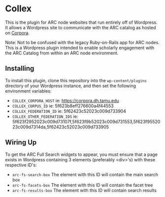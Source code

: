 # Collex

This is the plugin for ARC node websites that run entirely off of Wordpress. It allows a Wordpress site to communicate with the ARC catalog as hosted on [Corpora](https://github.com/bptarpley/corpora).

Note: Not to be confused with the legacy Ruby-on-Rails app for ARC nodes. This is a Wordpress plugin intended to enable
scholarly engagement with the ARC Catalog from within an ARC node environment.

## Installing

To install this plugin, clone this repository into the `wp-content/plugins` directory of your Wordpress instance, and
then set the following environment variables:

* `COLLEX_CORPORA_HOST` ie: https://corpora.dh.tamu.edu
* `COLLEX_CORPUS_ID` ie: 5f623b8eff276600a4f44553
* `COLLEX_FEDERATION_ID` ie: 5f62423c52023c009d733904
* `COLLEX_OTHER_FEDERATION_IDS` ie: 5f623f2952023c009d73107f,5f623f9b52023c009d731553,5f623f9552023c009d7314da,5f62423c52023c009d733905

## Wiring Up

To get the ARC Full Search widgets to appear, you must ensure that a page exists in Wordpress containing 3 elements
(preferably &lt;div&gt;'s) with these respective ID's:

* `arc-fs-search-box` The element with this ID will contain the main search box 
* `arc-fs-facets-box` The element with this ID will contain the facet tree
* `arc-fs-results-box` The element with this ID will contain search results
